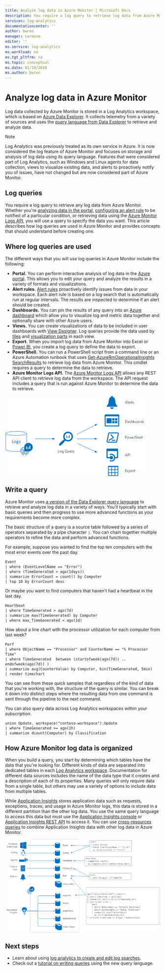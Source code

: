 ```yaml
---
title: Analyze log data in Azure Monitor | Microsoft Docs
description: You require a log query to retrieve log data from Azure Monitor.  This article describes how new log queries are used in Azure Monitor and provides concepts that you need to understand before creating one.
services: log-analytics
documentationcenter: ''
author: bwren
manager: carmonm
editor: ''
ms.service: log-analytics
ms.workload: na
ms.tgt_pltfrm: na
ms.topic: conceptual
ms.date: 01/10/2019
ms.author: bwren
---
```


# Analyze log data in Azure Monitor

Log data collected by Azure Monitor is stored in a Log Analytics workspace, which is based on [Azure Data Explorer](/azure/data-explorer). It collects telemetry from a variety of sources and uses the [query language from Data Explorer](/azure/kusto/query) to retrieve and analyze data.

> [!NOTE]
> Log Analytics was previously treated as its own service in Azure. It is now considered the log feature of Azure Monitor and focuses on storage and analysis of log data using its query language. Features that were considered part of Log Analytics, such as Windows and Linux agents for data collection, views to visualize existing data, and alerts to proactively notify you of issues, have not changed but are now considered part of Azure Monitor.



## Log queries

You require a log query to retrieve any log data from Azure Monitor.  Whether you're [analyzing data in the portal](portals.md), [configuring an alert rule](../platform/alerts-metric.md) to be notified of a particular condition, or retrieving data using the [Azure Monitor Logs API](https://dev.loganalytics.io/), you will use a query to specify the data you want.  This article describes how log queries are used in Azure Monitor and provides concepts that should understand before creating one.



## Where log queries are used

The different ways that you will use log queries in Azure Monitor include the following:

- **Portal.** You can perform interactive analysis of log data in the [Azure portal](portals.md).  This allows you to edit your query and analyze the results in a variety of formats and visualizations.  
- **Alert rules.** [Alert rules](../platform/alerts-overview.md) proactively identify issues from data in your workspace.  Each alert rule is based on a log search that is automatically run at regular intervals.  The results are inspected to determine if an alert should be created.
- **Dashboards.** You can pin the results of any query into an [Azure dashboard](../platform/dashboards.md) which allow you to visualize log and metric data together and optionally share with other Azure users. 
- **Views.**  You can create visualizations of data to be included in user dashboards with [View Designer](../platform/view-designer.md).  Log queries provide the data used by [tiles](../platform/view-designer-tiles.md) and [visualization parts](../platform/view-designer-parts.md) in each view.  
- **Export.**  When you import log data from Azure Monitor into Excel or [Power BI](../platform/powerbi.md), you create a log query to define the data to export.
- **PowerShell.** You can run a PowerShell script from a command line or an Azure Automation runbook that uses [Get-​Azure​Rm​Operational​Insights​Search​Results](https://docs.microsoft.com/powershell/module/azurerm.operationalinsights/get-azurermoperationalinsightssearchresults?view=azurermps-4.0.0) to retrieve log data from Azure Monitor.  This cmdlet requires a query to determine the data to retrieve.
- **Azure Monitor Logs API.**  The [Azure Monitor Logs API](../platform/alerts-overview.md) allows any REST API client to retrieve log data from the workspace.  The API request includes a query that is run against Azure Monitor to determine the data to retrieve.

![Log searches](media/log-query-overview/queries-overview.png)

## Write a query
Azure Monitor uses [a version of the Data Explorer query language](get-started-queries.md) to retrieve and analyze log data in a variety of ways.  You'll typically start with basic queries and then progress to use more advanced functions as your requirements become more complex.

The basic structure of a query is a source table followed by a series of operators separated by a pipe character `|`.  You can chain together multiple operators to refine the data and perform advanced functions.

For example, suppose you wanted to find the top ten computers with the most error events over the past day.

```Kusto
Event
| where (EventLevelName == "Error")
| where (TimeGenerated > ago(1days))
| summarize ErrorCount = count() by Computer
| top 10 by ErrorCount desc
```

Or maybe you want to find computers that haven't had a heartbeat in the last day.

```Kusto
Heartbeat
| where TimeGenerated > ago(7d)
| summarize max(TimeGenerated) by Computer
| where max_TimeGenerated < ago(1d)  
```

How about a line chart with the processor utilization for each computer from last week?

```Kusto
Perf
| where ObjectName == "Processor" and CounterName == "% Processor Time"
| where TimeGenerated  between (startofweek(ago(7d)) .. endofweek(ago(7d)) )
| summarize avg(CounterValue) by Computer, bin(TimeGenerated, 5min)
| render timechart    
```

You can see from these quick samples that regardless of the kind of data that you're working with, the structure of the query is similar.  You can break it down into distinct steps where the resulting data from one command is sent through the pipeline to the next command.

You can also query data across Log Analytics workspaces within your subscription.

```Kusto
union Update, workspace("contoso-workspace").Update
| where TimeGenerated >= ago(1h)
| summarize dcount(Computer) by Classification 
```

## How Azure Monitor log data is organized
When you build a query, you start by determining which tables have the data that you're looking for. Different kinds of data are separated into dedicated tables in each [Log Analytics workspace](../learn/quick-create-workspace.md).  Documentation for different data sources includes the name of the data type that it creates and a description of each of its properties.  Many queries will only require data from a single table, but others may use a variety of options to include data from multiple tables.

While [Application Insights](../app/app-insights-overview.md) stores application data such as requests, exceptions, traces, and usage in Azure Monitor logs, this data is stored in a different partition than the other log data. You use the same query language to access this data but must use the [Application Insights console](../app/analytics.md) or [Application Insights REST API](https://dev.applicationinsights.io/) to access it. You can use [cross-resources queries](../log-query/cross-workspace-query.md) to combine Application Insights data with other log data in Azure Monitor.


![Tables](media/log-query-overview/queries-tables.png)




## Next steps
- Learn about using [log analytics to create and edit log searches](../log-query/portals.md).
- Check out a [tutorial on writing queries](../log-query/get-started-queries.md) using the new query language.

